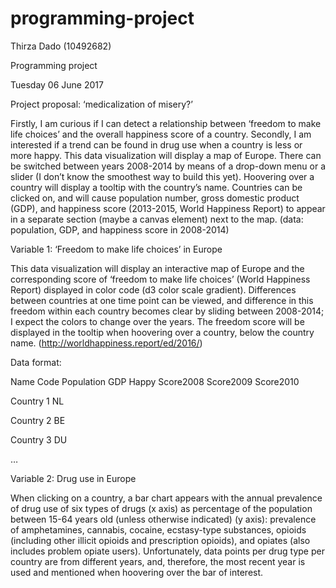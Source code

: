 # programming-project

Thirza Dado (10492682)

Programming project

Tuesday 06 June 2017



Project proposal: ‘medicalization of misery?’


Firstly, I am curious if I can detect a relationship between ‘freedom to make life choices’ and the overall happiness score of a country. Secondly, I am interested if a trend can be found in drug use when a country is less or more happy. This data visualization will display a map of Europe. There can be switched between years 2008-2014 by means of a drop-down menu or a slider (I don’t know the smoothest way to build this yet). Hoovering over a country will display a tooltip with the country’s name. Countries can be clicked on, and will cause population number, gross domestic product (GDP), and happiness score (2013-2015, World Happiness Report) to appear in a separate section (maybe a canvas element) next to the map.
(data: population, GDP, and happiness score in 2008-2014)


Variable 1: ‘Freedom to make life choices’ in Europe

This data visualization will display an interactive map of Europe and the corresponding score of ‘freedom to make life choices’ (World Happiness Report) displayed in color code (d3 color scale gradient). Differences between countries at one time point can be viewed, and difference in this freedom within each country becomes clear by sliding between 2008-2014; I expect the colors to change over the years. The freedom score will be displayed in the tooltip when hoovering over a country, below the country name.
(http://worldhappiness.report/ed/2016/)

Data format:

Name	Code	Population	GDP	Happy	Score2008	Score2009	Score2010

Country 1	NL

Country 2	BE

Country 3	DU

…




Variable 2: Drug use in Europe

When clicking on a country, a bar chart appears with the annual prevalence of drug use of six types of drugs (x axis) as percentage of the population between 15-64 years old (unless otherwise indicated) (y axis): prevalence of amphetamines, cannabis, cocaine, ecstasy-type substances, opioids (including other illicit opioids and prescription opioids), and opiates (also includes problem opiate users). Unfortunately, data points per drug type per country are from different years, and, therefore, the most recent year is used and mentioned when hoovering over the bar of interest.




